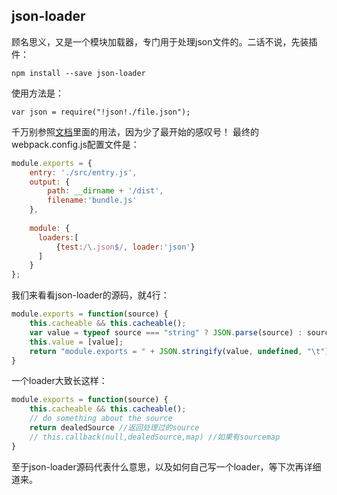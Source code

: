 ## json-loader

顾名思义，又是一个模块加载器，专门用于处理json文件的。二话不说，先装插件：

```
npm install --save json-loader
```

使用方法是：

```
var json = require("!json!./file.json");
```

千万别参照[文档](https://github.com/webpack/json-loader)里面的用法，因为少了最开始的感叹号！
最终的webpack.config.js配置文件是：

```javascript
module.exports = {
    entry: './src/entry.js',
    output: {
        path: __dirname + '/dist',
        filename:'bundle.js'
    },
    
    module: {
      loaders:[
          {test:/\.json$/, loader:'json'}
      ]  
    }
};
```

我们来看看json-loader的源码，就4行：

```javascript
module.exports = function(source) {
	this.cacheable && this.cacheable();
	var value = typeof source === "string" ? JSON.parse(source) : source;
	this.value = [value];
	return "module.exports = " + JSON.stringify(value, undefined, "\t") + ";";
}
```

一个loader大致长这样：

```javascript
module.exports = function(source) {
    this.cacheable && this.cacheable();
    // do something about the source
    return dealedSource //返回处理过的source
    // this.callback(null,dealedSource,map) //如果有sourcemap
}
```

至于json-loader源码代表什么意思，以及如何自己写一个loader，等下次再详细道来。